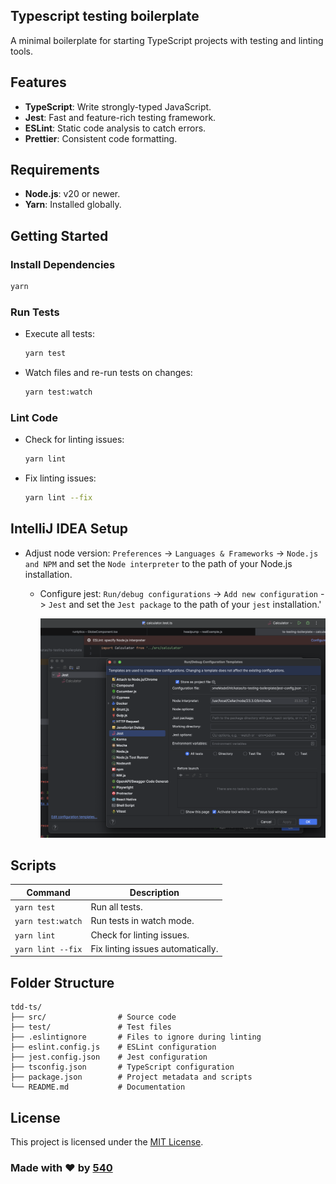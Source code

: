 ## Typescript testing boilerplate

A minimal boilerplate for starting TypeScript projects with testing and linting tools.

## Features

- **TypeScript**: Write strongly-typed JavaScript.
- **Jest**: Fast and feature-rich testing framework.
- **ESLint**: Static code analysis to catch errors.
- **Prettier**: Consistent code formatting.

## Requirements

- **Node.js**: v20 or newer.
- **Yarn**: Installed globally.

## Getting Started

### Install Dependencies

```bash
yarn
```

### Run Tests

- Execute all tests:

  ```bash
  yarn test
  ```

- Watch files and re-run tests on changes:

  ```bash
  yarn test:watch
  ```

### Lint Code

- Check for linting issues:

  ```bash
  yarn lint
  ```

- Fix linting issues:

  ```bash
  yarn lint --fix
  ```

## IntelliJ IDEA Setup
- Adjust node version: `Preferences` -> `Languages & Frameworks` -> `Node.js and NPM` and set the `Node interpreter` to the path of your Node.js installation.
  - Configure jest: `Run/debug configurations` -> `Add new configuration` -> `Jest` and set the `Jest package` to the path of your `jest` installation.'

    ![jestconfig.png](Intellij_Jest_config.png)

## Scripts

| Command           | Description                        |
|-------------------|------------------------------------|
| `yarn test`       | Run all tests.                     |
| `yarn test:watch` | Run tests in watch mode.           |
| `yarn lint`       | Check for linting issues.          |
| `yarn lint --fix` | Fix linting issues automatically.  |

## Folder Structure

```
tdd-ts/
├── src/                # Source code
├── test/               # Test files
├── .eslintignore       # Files to ignore during linting
├── eslint.config.js    # ESLint configuration
├── jest.config.json    # Jest configuration
├── tsconfig.json       # TypeScript configuration
├── package.json        # Project metadata and scripts
└── README.md           # Documentation
```

## License

This project is licensed under the [MIT License](LICENSE).

### Made with ❤️ by [540](https://540deg.com)
